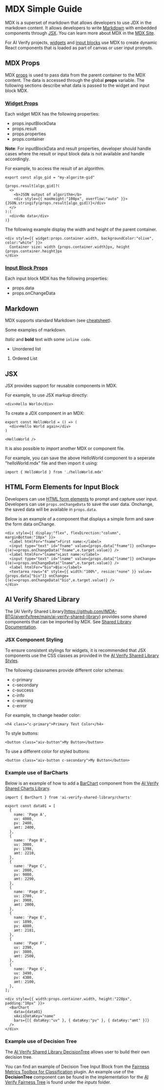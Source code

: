 # MDX Simple Guide

MDX is a superset of markdown that allows developers to use JDX in the markdown content. It allows developers to write [Markdown](https://commonmark.org/) with embedded components through [JSX](https://facebook.github.io/jsx/). You can learn more about MDX in the [MDX Site](https://mdxjs.com/).

For AI Verify projects, [widgets](Widget.md) and [input blocks](InputBlock.md) use MDX to create dynamic React components that is loaded as part of canvas or user input prompts.

## MDX Props

MDX [props](https://mdxjs.com/docs/using-mdx/#props) is used to pass data from the parent container to the MDX content. The data is accessed through the global **props** variable. The following sections describe what data is passed to the widget and input block MDX.

### [Widget Props](Widget.md#widget-props)

Each widget MDX has the following properties:

* props.inputBlockData
* props.result
* props.properties
* props.container

**Note**: For inputBlockData and result properties, developer should handle cases where the result or input block data is not available and handle accordingly.

For example, to access the result of an algorithm.

```
export const algo_gid = "my-algoritm-gid"

{props.result[algo_gid]?(
  <>
    <b>JSON output of algorithm</b>
    <div style={{ maxHeight:"100px", overflow:"auto" }}>{JSON.stringify(props.result[algo_gid])}</div>
  </>
):(
  <div>No data</div>
)}
```

The following example display the width and height of the parent container.

```
<div style={{ widget:props.container.width, backgroundColor:"olive", color:"white" }}>
  Container size: width {props.container.width}px, height {props.container.height}px
</div>
```

### [Input Block Props](InputBlock.md#input-block-props)

Each input block MDX has the following properties:

* props.data
* props.onChangeData

## Markdown

MDX supports standard Markdown (see [cheatsheet](https://commonmark.org/help/)).

Some examples of markdown.

*Italic* and **bold** text with some `inline code`.
* Unordered list
1. Ordered List

## JSX

JSX provides support for reusable components in MDX.

For example, to use JSX markup directly:

```
<div>Hello World</div>
```

To create a JDX component in an MDX:

```
export const HelloWorld = () => (
  <div>Hello World again</div>
)

<HelloWorld />
```

It is also possible to *import* another MDX or component file.

For example, you can save the above HelloWorld component to a seperate "helloWorld.mdx" file and then import it using:

```
import { HelloWorld } from './helloWorld.mdx'
```

## HTML Form Elements for Input Block

Developers can use [HTML form elements](https://www.w3schools.com/html/html_form_elements.asp) to prompt and capture user input. Developers can use `props.onChangeData` to save the user data. Onchange, the saved data will be available in `props.data`.

Below is an example of a component that displays a simple form and save the form data onChange.

```
<div style={{ display:"flex", flexDirection:"column", marginBottom:"10px" }}>
  <label htmlFor="fname">First name:</label>
  <input type="text" id="fname" value={props.data["fname"]} onChange={(e)=>props.onChangeData("fname",e.target.value)} />
  <label htmlFor="lname">Last name:</label>
  <input type="text" id="lname" value={props.data["lname"]} onChange={(e)=>props.onChangeData("lname",e.target.value)} />
  <label htmlFor="bio">Bio:</label>
  <textarea rows="4" style={{ width:"100%", resize:"none" }} value={props.data["bio"]} onChange={(e)=>props.onChangeData("bio",e.target.value)} />
</div>
```

## AI Verify Shared Library

The [AI Verify Shared Library]https://github.com/IMDA-BTG/aiverify/tree/main/ai-verify-shared-library) provides some shared components that can be imported by MDX. See [Shared Library Documentation](Shared_Library.md).

### JSX Component Styling

To ensure consistent stylings for widgets, it is recommended that JSX components use the CSS classes as provided in the [AI Verify Shared Library Styles](https://github.com/IMDA-BTG/aiverify/tree/main/ai-verify-shared-library/packages/styles).

The following classnames provide different color schemas:

* c-primary
* c-secondary
* c-success
* c-info
* c-warning
* c-error

For example, to change header color:
```
<h4 class="c-primary">Primary Test Color</h4>
```

To style buttons:
```
<button class="aiv-button">My Button</button>
```

To use a different color for styled buttons:
```
<button class="aiv-button c-secondary">My Button</button>
```

### Example use of BarCharts

Below is an example of how to add a [BarChart](https://github.com/IMDA-BTG/aiverify/tree/main/ai-verify-shared-library/packages/charts#barchart) component from the [AI Verify Shared Charts Library](https://github.com/IMDA-BTG/aiverify/tree/main/ai-verify-shared-library/packages/charts).

```
import { BarChart } from 'ai-verify-shared-library/charts'

export const data01 = [
  {
    name: 'Page A',
    uv: 4000,
    pv: 2400,
    amt: 2400,
  },
  {
    name: 'Page B',
    uv: 3000,
    pv: 1398,
    amt: 2210,
  },
  {
    name: 'Page C',
    uv: 2000,
    pv: 9800,
    amt: 2290,
  },
  {
    name: 'Page D',
    uv: 2780,
    pv: 3908,
    amt: 2000,
  },
  {
    name: 'Page E',
    uv: 1890,
    pv: 4800,
    amt: 2181,
  },
  {
    name: 'Page F',
    uv: 2390,
    pv: 3800,
    amt: 2500,
  },
  {
    name: 'Page G',
    uv: 3490,
    pv: 4300,
    amt: 2100,
  },
];

<div style={{ width:props.container.width, height:"220px", padding:"10px" }}>
  <BarChart
    data={data01}
    xAxisDataKey="name"
    bars={[{ dataKey:"uv" }, { dataKey:"pv" }, { dataKey:"amt" }]}
  />
</div>
```

### Example use of Decision Tree

The [AI Verify Shared Library DecisionTree](https://github.com/IMDA-BTG/aiverify/tree/main/ai-verify-shared-library/packages/graph) allows user to build their own decision tree.

You can find an example of Decision Tree Input Block from the [Fairness Metrics Toolbox for Classification](https://github.com/IMDA-BTG/aiverify/tree/main/stock-plugins/aiverify.stock.fairness-metrics-toolbox-for-classification) plugin.
An example use of the **DecisionTree** component can be found in the implementation for the [AI Verify Fairness Tree](https://github.com/IMDA-BTG/aiverify/blob/main/stock-plugins/aiverify.stock.fairness-metrics-toolbox-for-classification/inputs/fairness_tree.mdx) is found under the *inputs* folder.


